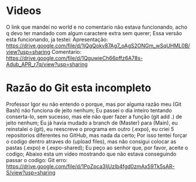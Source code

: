 # Videos
O link que mandei no world e no comentario não estava funcionando, acho q devo ter mandado com algum caractere extra sem querer;
Essa versão esta funcionando, ja testei:
Apresentação: https://drive.google.com/file/d/1jQgQokv87Ag7_oAgS2ONGm_wSqUHML0B/view?usp=sharing
Comentario: https://drive.google.com/file/d/1QguwieCh66pffz6A78s-Adub_APR_r7q/view?usp=sharing

# Razão do Git esta incompleto
Professor Igor eu não entendo o porque, mas por alguma razão meu (Git Bash) não funciona de jeito nenhum;
Eu passei o dia inteiro tentando conserta-lo, sem sucesso, mas ele não quer fazer a função (git add .) de jeito nenhum;
Eu já havia mudado a branch de (Master) para (Main), eu reinstalei o (git), eu reescreve o programa em outro (.expo), eu criei 5 repositorios diferentes no GitHub, mas nada da certo;
Por isso tentei forçar o codigo dentro atraves do (upload files), mas não consigui colocar as pastas (.expo) e (.expo-shared);
Eu peço ao senhor que, por favor, aceite o codigo;
Abaixo esta um video mostrando que não estava conseguindo passar o codigo:
Git erro: https://drive.google.com/file/d/1PoZpca3IjUzIb4fgd0zmAx59Tk5sAR-S/view?usp=sharing
